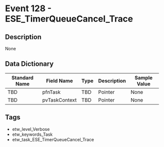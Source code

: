 # Event 128 - ESE_TimerQueueCancel_Trace

## Description
None

## Data Dictionary
|Standard Name|Field Name|Type|Description|Sample Value|
|---|---|---|---|---|
|TBD|pfnTask|TBD|Pointer|None|None|
|TBD|pvTaskContext|TBD|Pointer|None|None|

## Tags
* etw_level_Verbose
* etw_keywords_Task
* etw_task_ESE_TimerQueueCancel_Trace